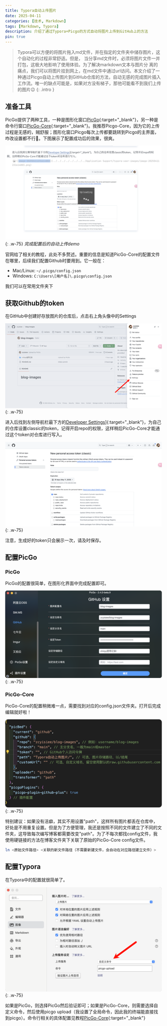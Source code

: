 ```yaml
---
title: Typora自动上传图片
date: 2025-04-11
categories: [技术, Markdown]
tags: [Markdown, Typora]
description: 介绍了通过Typora+Picgo的方式自动将图片上传到GitHub上的方法
pin: true
---
```


>Typora可以方便的将图片拖入md文件，并在指定的文件夹中储存图片，这个自动化的过程非常舒适。但是，
>当分享md文件时，必须将图片文件一并打包，这极大地影响了使用体验。为了解决markdown文本与图片分
>离的痛点，我们可以将图片挂到网上，在md文件中通过url访问。本文介绍了一种通过Picgo自动上传图片到GitHub仓库的方法，自动无感的完成图片插入工作流。唯一的缺点可能是，如果对方没有梯子，那他可能看不到我们上传的图片😉
{: .intro }

## 准备工具

PicGo提供了两种工具，一种是图形化窗口[PicGo](https://github.com/Molunerfinn/PicGo){:target="_blank"}，另一种是命令行窗口[PicGo-Core](https://picgo.github.io/PicGo-Core-Doc/zh/guide/){:target="_blank"}。我推荐Picgo-Core，因为它的上传过程是无感的，贼舒服；图形化窗口Picgo每次上传都要跳转到Picgo的主界面，咋改设置都不行🤷。下图展示了配置成功后的效果，很爽。

![image-20250411231645589](https://raw.githubusercontent.com/zcyisiee/blog-images/main/Typora自动上传图片/image-20250411231645589.png){: .w-75}
_完成配置后的自动上传demo_

官网给了相关的教程，此处不多赘述。重要的信息是知道PicGo-Core的配置文件在哪里，后续我们配置Github时要用到。它一般在：
- Mac/Linux: `~/.picgo/config.json`
- Windows: `C:\Users\[用户名]\.picgo\config.json`

我们可以在常用文件夹下

## 获取Github的token

在GitHub中创建好存放图片的仓库后，点击右上角头像中的Settings

![image-20250411230506542](https://raw.githubusercontent.com/zcyisiee/blog-images/main/Typora自动上传图片/image-20250411230506542.png){: .w-75}

进入后找到左侧导航栏最下方的[Developer Settings](https://github.com/settings/tokens)]{:target="_blank"}，为自己的仓库设置classic的token，记得开启repo的权限，这样稍后PicGo-Core才能通过这个token对仓库进行写入。

![image-20250411231614803](https://raw.githubusercontent.com/zcyisiee/blog-images/main/Typora自动上传图片/image-20250411231614803.png){: .w-75}

注意，生成好的token只会展示一次，请及时保存。

## 配置PicGo

### PicGo

PicGo的配置很简单，在图形化界面中完成配置即可。

![image-20250411233127174](https://raw.githubusercontent.com/zcyisiee/blog-images/main/Typora自动上传图片/image-20250411233127174.png){: .w-75}

### PicGo-Core

PicGo-Core的配置稍微难一点，需要找到对应的config.json文件夹。打开后完成编辑就好啦！

![image-20250411233254703](https://raw.githubusercontent.com/zcyisiee/blog-images/main/Typora自动上传图片/image-20250411233254703.png){: .w-75}

特别建议：如果没有洁癖，其实不用设置"path"，这样所有图片都丢在仓库中，好处是不用重复设置。但是为了方便管理，我还是按照不同的文件建立了不同的文件夹，这导致每次编写博客都需要改变"path"。为了不每次都找config文件，我使用硬链接的方法在博客文件夹下关联了原始的PicGo-Core config文件。

```zsh
ln <原始文件路径> <关联的新文件路径（不需要新建文件，会自动在对应路径建立文件）>
```

## 配置Typora

在Typora中的配置就很简单了。

![{image-20250411233807802}](https://raw.githubusercontent.com/zcyisiee/blog-images/main/Typora自动上传图片/image-20250411233807802.png){: .w-75}

如果是PicGo，则选择PicGo然后验证即可；如果是PicGo-Core，则需要选择自定义命令，然后使用picgo upload（我设置了全局命令，因此我的终端能直接找到picgo）。命令行相关的具体配置见教程[PicGo-Core](https://picgo.github.io/PicGo-Core-Doc/zh/guide/){:target="_blank"}
